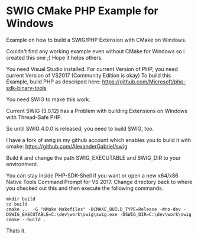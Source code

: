 # SWIG CMake PHP Example for Windows
Example on how to build a SWIG/PHP Extension with CMake on Windows.

Couldn't find any working example even without CMake for Windows so i created this one ;)
Hope it helps others.

You need Visual Studio installed.
For current Version of PHP, you need current Version of VS2017 (Community Edition is okay) 
To build this Example, build PHP as descriped here: https://github.com/Microsoft/php-sdk-binary-tools

You need SWIG to make this work.

Current SWIG (3.0.12) has a Problem with building Extensions on Windows with Thread-Safe PHP.

So until SWIG 4.0.0 is released, you need to build SWIG, too.

I have a fork of swig in my github account which enables you to build it with cmake: https://github.com/AlexanderGabriel/swig

Build it and change the path SWIG_EXECUTABLE and SWIG_DIR to your environment.

You can stay inside PHP-SDK-Shell if you want or open a new x64/x86 Native Tools Command Prompt for VS 2017.
Change directory back to where you checked out this and then execute the following commands.

```
mkdir build
cd build
cmake ..  -G "NMake Makefiles" -DCMAKE_BUILD_TYPE=Release -Wno-dev -DSWIG_EXECUTABLE=C:\dev\work\swig\swig.exe -DSWIG_DIR=C:\dev\work\swig
cmake --build .
```

Thats it.
